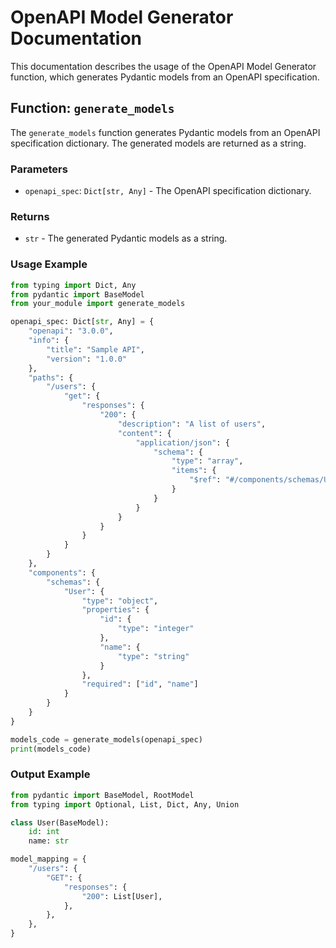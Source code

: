 OpenAPI Model Generator Documentation
=====================================
  
This documentation describes the usage of the OpenAPI Model Generator function, which generates Pydantic models from an OpenAPI specification.

Function: `generate_models`
---------------------------

The `generate_models` function generates Pydantic models from an OpenAPI specification dictionary. The generated models are returned as a string.

### Parameters

*   `openapi_spec`: `Dict[str, Any]` - The OpenAPI specification dictionary.

### Returns

*   `str` - The generated Pydantic models as a string.

### Usage Example

```py
from typing import Dict, Any
from pydantic import BaseModel
from your_module import generate_models

openapi_spec: Dict[str, Any] = {
    "openapi": "3.0.0",
    "info": {
        "title": "Sample API",
        "version": "1.0.0"
    },
    "paths": {
        "/users": {
            "get": {
                "responses": {
                    "200": {
                        "description": "A list of users",
                        "content": {
                            "application/json": {
                                "schema": {
                                    "type": "array",
                                    "items": {
                                        "$ref": "#/components/schemas/User"
                                    }
                                }
                            }
                        }
                    }
                }
            }
        }
    },
    "components": {
        "schemas": {
            "User": {
                "type": "object",
                "properties": {
                    "id": {
                        "type": "integer"
                    },
                    "name": {
                        "type": "string"
                    }
                },
                "required": ["id", "name"]
            }
        }
    }
}

models_code = generate_models(openapi_spec)
print(models_code)
```

### Output Example

```py
from pydantic import BaseModel, RootModel
from typing import Optional, List, Dict, Any, Union

class User(BaseModel):
    id: int
    name: str

model_mapping = {
    "/users": {
        "GET": {
            "responses": {
                "200": List[User],
            },
        },
    },
}
```